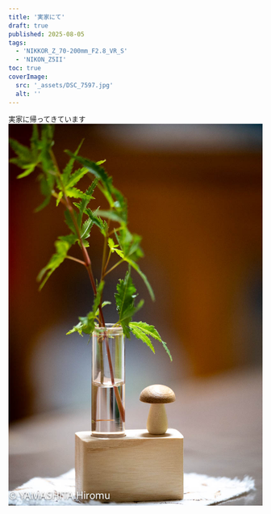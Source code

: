 ```yaml
---
title: '実家にて'
draft: true
published: 2025-08-05
tags:
  - 'NIKKOR_Z_70-200mm_F2.8_VR_S'
  - 'NIKON_Z5II'
toc: true
coverImage:
  src: '_assets/DSC_7597.jpg'
  alt: ''
---
```

実家に帰ってきています
![](_assets/DSC_7597.jpg)
